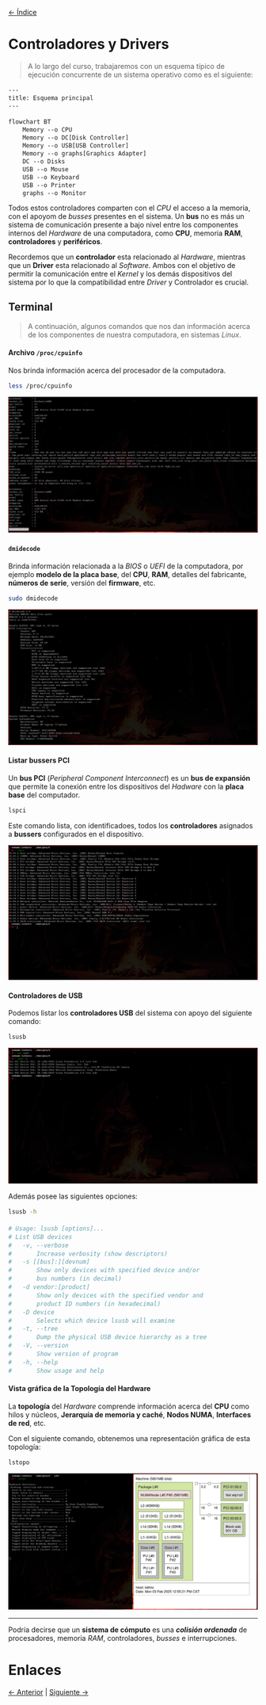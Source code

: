[<- Índice](../SistemasOperativos.md)
# Controladores y Drivers 

> A lo largo del curso, trabajaremos con un esquema típico de ejecución concurrente de un sistema operativo como es el siguiente:

```mermaid
---
title: Esquema principal
---

flowchart BT
	Memory --o CPU
	Memory --o DC[Disk Controller]
	Memory --o USB[USB Controller]
	Memory --o graphs[Graphics Adapter]
	DC --o Disks
	USB --o Mouse
	USB --o Keyboard
	USB --o Printer
	graphs --o Monitor
```

Todos estos controladores comparten con el *CPU* el acceso a la memoria, con el apoyom de *busses* presentes en el sistema.
Un **bus** no es más un sistema de comunicación presente a bajo nivel entre los componentes internos del *Hardware* de una computadora, como **CPU**, memoria **RAM**, **controladores** y **periféricos**.

Recordemos que un **controlador** esta relacionado al *Hardware*, mientras que un **Driver** esta relacionado al *Software*. Ambos con el objetivo de permitir la comunicación entre el *Kernel* y los demás dispositivos del sistema por lo que la compatibilidad entre *Driver* y Controlador es crucial.

## Terminal

> A continuación, algunos comandos que nos dan información acerca de los componentes de nuestra computadora, en sistemas *Linux*.

#### Archivo `/proc/cpuinfo`

Nos brinda información acerca del procesador de la computadora.

```bash
less /proc/cpuinfo
```

![proc_cpuinfo.png](imagenes/proc_cpuinfo.png)

#### `dmidecode`

Brinda información relacionada a la *BIOS* o *UEFI* de la computadora, por ejemplo **modelo de la placa base**, del **CPU**, **RAM**, detalles del fabricante, **números de serie**, versión del **firmware**, etc.

```bash
sudo dmidecode
```

![dmidecode.png](imagenes/dmidecode.png)

#### Listar bussers PCI

Un **bus PCI** (*Peripheral Component Interconnect*) es un **bus de expansión** que permite la conexión entre los dispositivos del *Hadware* con la **placa base** del computador.

```bash
lspci
```

Este comando lista, con identificadoes, todos los **controladores** asignados a **bussers** configurados en el dispositivo.

![lspci.png](SistemasOperativos/apuntes/imagenes/lspci.png)

#### Controladores de USB

Podemos listar los **controladores USB** del sistema con apoyo del siguiente comando:

```bash
lsusb
```

![lsusb.png](imagenes/lsusb.png)

Además posee las siguientes opciones:

```bash
lsusb -h

# Usage: lsusb [options]...
# List USB devices
#   -v, --verbose
#       Increase verbosity (show descriptors)
#   -s [[bus]:][devnum]
#       Show only devices with specified device and/or
#       bus numbers (in decimal)
#   -d vendor:[product]
#       Show only devices with the specified vendor and
#       product ID numbers (in hexadecimal)
#   -D device
#       Selects which device lsusb will examine
#   -t, --tree
#       Dump the physical USB device hierarchy as a tree
#   -V, --version
#       Show version of program
#   -h, --help
#       Show usage and help
```

#### Vista gráfica de la Topología del Hardware

La **topología** del *Hardware* comprende información acerca del **CPU** como hilos y núcleos, **Jerarquía de memoria y caché**, **Nodos NUMA**, **Interfaces de red**, etc.

Con el siguiente comando, obtenemos una representación gráfica de esta topología:

```bash
lstopo
```

![lstopo.png](imagenes/lstopo.png)

---

Podría decirse que un **sistema de cómputo** es una ***colisión ordenada*** de procesadores, memoria *RAM*, controladores, *busses* e interrupciones.

# Enlaces

[<- Anterior](SO_29_01_2025.md) | [Siguiente ->](SO_31_01_2025.md)